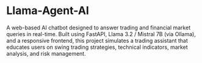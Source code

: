 # Llama-Agent-AI
A web-based AI chatbot designed to answer trading and financial market queries in real-time. Built using FastAPI, Llama 3.2 / Mistral 7B (via Ollama), and a responsive frontend, this project simulates a trading assistant that educates users on swing trading strategies, technical indicators, market analysis, and risk management.
